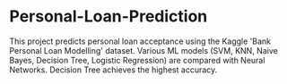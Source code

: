 # Personal-Loan-Prediction
This project predicts personal loan acceptance using the Kaggle 'Bank Personal Loan Modelling' dataset. Various ML models (SVM, KNN, Naive Bayes, Decision Tree, Logistic Regression) are compared with Neural Networks. Decision Tree achieves the highest accuracy.
